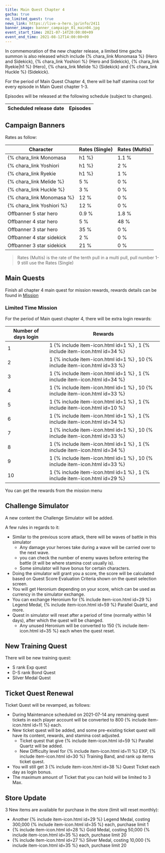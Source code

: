 ```yaml
---
title: Main Quest Chapter 4
gacha: true
no_limited_quest: true
news_link: https://live-a-hero.jp/info/2411
banner_image: banner_campaign_01_main04.jpg 
event_start_time: 2021-07-14T20:00:00+09
event_end_time: 2021-08-12T14:00:00+09
---
```


<!--The main quests of [chapter 4](/main_quests/chapter04/) has been released.-->

In commemoration of the new chapter release, a limited time gacha summon is also released which include {% chara_link Monomasa %} (Hero and Sidekick), {% chara_link Yoshiori %} (Hero and Sidekick), {% chara_link Ryekie|h1 %} (Hero), {% chara_link Melide %} (Sidekick) and {% chara_link Huckle %} (Sidekick).

For the period of Main Quest Chapter 4, there will be half stamina cost for every episode in Main Quest chapter 1-3.

Episodes will be released at the following schedule (subject to changes).

| Scheduled release date | Episodes |
|-|-|

## Campaign Banners

Rates as follow:

| Character                                                | Rates (Single) | Rates (Multis) |
|----------------------------------------------------------|----------------|----------------|
| {% chara_link Monomasa|h1 %}                             | 1.1 %            | 2.2 %            |
| {% chara_link Yoshiori|h1 %}                             | 2 %              | 32 %             |
| {% chara_link Ryekie|h1 %}                               | 1 %              | 16 %             |
| {% chara_link Melide %}                                  | 5 %              | 0 %              |
| {% chara_link Huckle %}                                  | 3 %              | 0 %              |
| {% chara_link Monomasa %}                                | 12 %             | 0 %              |
| {% chara_link Yoshiori %}                                | 12 %             | 0 %              |
| Offbanner 5 star hero                                    | 0.9 %            | 1.8 %            |
| Offbanner 4 star hero                                    | 5 %              | 48 %             |
| Offbanner 3 star hero                                    | 35 %             | 0 %              |
| Offbanner 4 star sidekick                                | 2 %              | 0 %              |
| Offbanner 3 star sidekick                                | 21 %             | 0 %              |

>Rates (Multis) is the rate of the tenth pull in a multi pull, pull number 1-9 still use the Rates (Single)

## Main Quests

Finish all chapter 4 main quest for mission rewards, rewards details can be found in [Mission](/guide/mission/#main-quest)

<!--Detailed lists of main quest can be found in [Main quest ch04](/main_quests/chapter04/)-->

### Limited Time Mission

For the period of Main quest chapter 4, there will be extra login rewards:

| Number of days login  | Rewards      |
|----|----------------|
| 1  | 1 {% include item-icon.html id=1 %} , 1 {% include item-icon.html id=34 %}   |
| 2  | 1 {% include item-icon.html id=1 %} , 10 {% include item-icon.html id=33 %}  |
| 3  | 1 {% include item-icon.html id=1 %} , 1 {% include item-icon.html id=34 %}   |
| 4  | 1 {% include item-icon.html id=1 %} , 10 {% include item-icon.html id=33 %}  |
| 5  | 1 {% include item-icon.html id=1 %} , 1 {% include item-icon.html id=10 %}   |
| 6  | 1 {% include item-icon.html id=1 %} , 1 {% include item-icon.html id=34 %}   |
| 7  | 1 {% include item-icon.html id=1 %} , 10 {% include item-icon.html id=33 %}  |
| 8  | 1 {% include item-icon.html id=1 %} , 1 {% include item-icon.html id=34 %}   |
| 9  | 1 {% include item-icon.html id=1 %} , 10 {% include item-icon.html id=33 %}  |
| 10 | 1 {% include item-icon.html id=1 %} , 1 {% include item-icon.html id=29 %}  |

You can get the rewards from the mission menu

## Challenge Simulator

A new content the Challenge Simulator will be added.

A few rules in regards to it:
- Similar to the previous score attack, there will be waves of battle in this simulator
  - Any damage your heroes take during a wave will be carried over to the next wave.
  - you can check the number of enemy waves before entering the battle (it will be where stamina cost usually is).
  - Some simulator will have bonus for certain characters.
- Doing the simulator will grant you a score, the score will be calculated based on Quest Score Evaluation Criteria shown on the quest selection screen.
- You will get Heronium depending on your score, which can be used as currency in the simulator exchange.
- You can exchange Heronium for {% include item-icon.html id=29 %} Legend Medal, {% include item-icon.html id=59 %} Parallel Quartz, and more.
- Quest in simulator will reset after a period of time (normally within 14 days), after which the quest will be changed. 
  - Any unused Heronium will be converted to 150 {% include item-icon.html id=35 %} each when the quest reset.

## New Training Quest

There will be new training quest:
- S rank Exp quest
- D-S rank Bond Quest
- Silver Medal Quest

## Ticket Quest Renewal

Ticket Quest will be revamped, as follows:
- During Maintenance scheduled on 2021-07-14 any remaining quest tickets in each player account will be converted to 800 {% include item-icon.html id=11 %} each.
- New ticket quest will be added, and some pre-existing ticket quest will have its content, rewards, and stamina cost adjusted.
  - Ticket quest that give {% include item-icon.html id=59 %} Parallel Quartz will be added.
  - New Difficulty level for {% include item-icon.html id=11 %} EXP, {% include item-icon.html id=30 %} Training Band, and rank up items ticket quest.
- You will still get 3 {% include item-icon.html id=38 %} Quest Ticket each day as login bonus.
- The maximum amount of Ticket that you can hold will be limited to 3 Max.

## Store Update

3 New items are available for purchase in the store (limit will reset monthly):
- Another {% include item-icon.html id=29 %} Legend Medal, costing 300,000 {% include item-icon.html id=35 %} each, purchase limit 1
- {% include item-icon.html id=28 %} Gold Medal, costing 50,000 {% include item-icon.html id=35 %} each, purchase limit 20
- {% include item-icon.html id=27 %} Silver Medal, costing 10,000 {% include item-icon.html id=35 %} each, purchase limit 20

